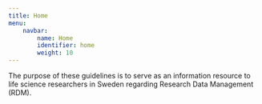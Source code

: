```yaml
---
title: Home
menu:
    navbar:
        name: Home
        identifier: home
        weight: 10
---
```


<p class="big">The purpose of these guidelines is to serve as an information resource to life science researchers in Sweden regarding Research Data Management (RDM).</p>

